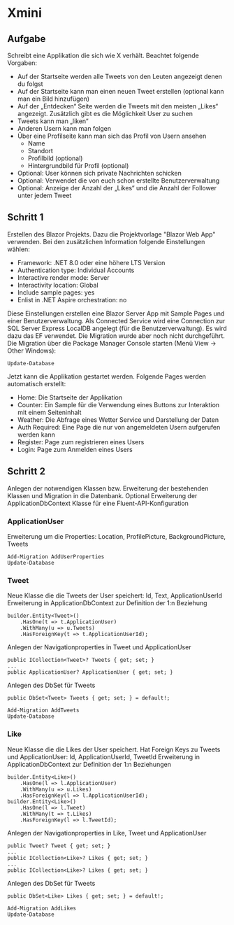 # Xmini
## Aufgabe
Schreibt eine Applikation die sich wie X verhält.
Beachtet folgende Vorgaben:
- Auf der Startseite werden alle Tweets von den Leuten angezeigt denen du folgst
- Auf der Startseite kann man einen neuen Tweet erstellen (optional kann man ein Bild hinzufügen)
- Auf der „Entdecken“ Seite werden die Tweets mit den meisten „Likes“ angezeigt. Zusätzlich gibt es die Möglichkeit User zu suchen
- Tweets kann man „liken“
- Anderen Usern kann man folgen
- Über eine Profilseite kann man sich das Profil von Usern ansehen
  - Name
  - Standort
  - Profilbild (optional)
  - Hintergrundbild für Profil (optional)
- Optional: User können sich private Nachrichten schicken
- Optional: Verwendet die von euch schon erstellte Benutzerverwaltung
- Optional: Anzeige der Anzahl der „Likes“ und die Anzahl der Follower unter jedem Tweet

## Schritt 1
Erstellen des Blazor Projekts. Dazu die Projektvorlage "Blazor Web App" verwenden.
Bei den zusätzlichen Information folgende Einstellungen wählen:
- Framework: .NET 8.0 oder eine höhere LTS Version
- Authentication type: Individual Accounts
- Interactive render mode: Server
- Interactivity location: Global
- Include sample pages: yes
- Enlist in .NET Aspire orchestration: no

Diese Einstellungen erstellen eine Blazor Server App mit Sample Pages und einer Benutzerverwaltung.
Als Connected Service wird eine Connection zur SQL Server Express LocalDB angelegt (für die Benutzerverwaltung). Es wird dazu das EF verwendet. Die Migration wurde aber noch nicht durchgeführt.
Die Migration über die Package Manager Console starten (Menü View -> Other Windows): 
```
Update-Database
```

Jetzt kann die Applikation gestartet werden. Folgende Pages werden automatisch erstellt:
- Home: Die Startseite der Applikation
- Counter: Ein Sample für die Verwendung eines Buttons zur Interaktion mit einem Seiteninhalt
- Weather: Die Abfrage eines Wetter Service und Darstellung der Daten
- Auth Required: Eine Page die nur von angemeldeten Usern aufgerufen werden kann
- Register: Page zum registrieren eines Users
- Login: Page zum Anmelden eines Users
## Schritt 2
Anlegen der notwendigen Klassen bzw. Erweiterung der bestehenden Klassen und Migration in die Datenbank.
Optional Erweiterung der ApplicationDbContext Klasse für eine Fluent-API-Konfiguration
### ApplicationUser
Erweiterung um die Properties: Location, ProfilePicture, BackgroundPicture, Tweets
```
Add-Migration AddUserProperties
Update-Database
```
### Tweet
Neue Klasse die die Tweets der User speichert: Id, Text, ApplicationUserId
Erweiterung in ApplicationDbContext zur Definition der 1:n Beziehung
```
builder.Entity<Tweet>()
    .HasOne(t => t.ApplicationUser)
    .WithMany(u => u.Tweets)
    .HasForeignKey(t => t.ApplicationUserId);
```
Anlegen der Navigationproperties in Tweet und ApplicationUser
```
public ICollection<Tweet>? Tweets { get; set; }
...
public ApplicationUser? ApplicationUser { get; set; }
```
Anlegen des DbSet für Tweets
```
public DbSet<Tweet> Tweets { get; set; } = default!;
```
```
Add-Migration AddTweets
Update-Database
```
### Like
Neue Klasse die die Likes der User speichert. Hat Foreign Keys zu Tweets und ApplicationUser: Id, ApplicationUserId, TweetId
Erweiterung in ApplicationDbContext zur Definition der 1:n Beziehungen
```
builder.Entity<Like>()
    .HasOne(l => l.ApplicationUser)
    .WithMany(u => u.Likes)
    .HasForeignKey(l => l.ApplicationUserId);
builder.Entity<Like>()
    .HasOne(l => l.Tweet)
    .WithMany(t => t.Likes)
    .HasForeignKey(l => l.TweetId);
```
Anlegen der Navigationproperties in Like, Tweet und ApplicationUser
```
public Tweet? Tweet { get; set; }
...
public ICollection<Like>? Likes { get; set; }
...
public ICollection<Like>? Likes { get; set; }
```
Anlegen des DbSet für Tweets
```
public DbSet<Like> Likes { get; set; } = default!;
```
```
Add-Migration AddLikes
Update-Database
```
